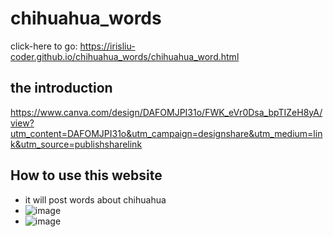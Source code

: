 # chihuahua_words
click-here to go: https://irisliu-coder.github.io/chihuahua_words/chihuahua_word.html
## the introduction
https://www.canva.com/design/DAFOMJPI31o/FWK_eVr0Dsa_bpTIZeH8yA/view?utm_content=DAFOMJPI31o&utm_campaign=designshare&utm_medium=link&utm_source=publishsharelink
## How to use this website
* it will post words about chihuahua
* ![image](https://user-images.githubusercontent.com/83829881/186579293-c1cd0c97-54b8-4c14-b163-712521b53f4b.png)
* ![image](https://user-images.githubusercontent.com/83829881/186579380-d0c6da35-06b9-4423-b4b9-38deb46d67bd.png)
